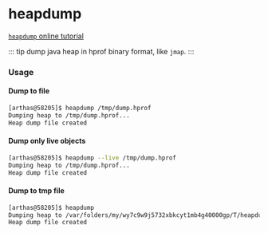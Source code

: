 # heapdump

[`heapdump` online tutorial](https://arthas.aliyun.com/doc/arthas-tutorials.html?language=en&id=command-heapdump)

::: tip
dump java heap in hprof binary format, like `jmap`.
:::

### Usage

#### Dump to file

```bash
[arthas@58205]$ heapdump /tmp/dump.hprof
Dumping heap to /tmp/dump.hprof...
Heap dump file created
```

#### Dump only live objects

```bash
[arthas@58205]$ heapdump --live /tmp/dump.hprof
Dumping heap to /tmp/dump.hprof...
Heap dump file created
```

#### Dump to tmp file

```bash
[arthas@58205]$ heapdump
Dumping heap to /var/folders/my/wy7c9w9j5732xbkcyt1mb4g40000gp/T/heapdump2019-09-03-16-385121018449645518991.hprof...
Heap dump file created
```
